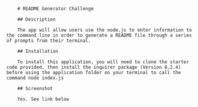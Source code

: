 
        # README Generator Challenge

        ## Description

        The app will allow users use the node.js to enter information to the command line in order to generate a README file through a series of prompts from their terminal.

        ## Installation

        To install this application, you will need to clone the starter code provided, then install the inquirer package (Version 8.2.4) before using the application folder on your terminal to call the command node index.js

        ## Screenshot

        Yes. See link below

        